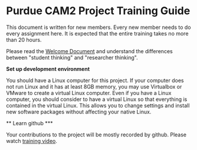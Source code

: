 # Purdue CAM2 Project Training Guide

This document is written for new members. Every new member needs to do every assignment here. 
It is expected that the entire training takes no more than 20 hours.

Please read the [Welcome Document](https://docs.google.com/document/d/1exaJDYxN_hc9c_pgZlogo75A3Qo58ppXv6uyqHY2-28/edit?usp=sharing)
and understand the differences between "student thinking" and "researcher thinking".

**Set up development environment**

You should have a Linux computer for this project. If your computer does not run Linux and it has at least 8GB memory, 
you may use Virtualbox or VMware to create a virtual Linux computer. Even if you have a Linux computer, you should 
consider to have a virtual Linux so that everything is contained in the virtual Linux. This allows you to change settings
and install new software packages without affecting your native Linux.


** Learn github ***

Your contributions to the project will be mostly recorded by github. Please watch [training video](https://www.youtube.com/playlist?list=PL_DUEaCnbkZCI8IMXYVhYGupSHjPVBY1i).
